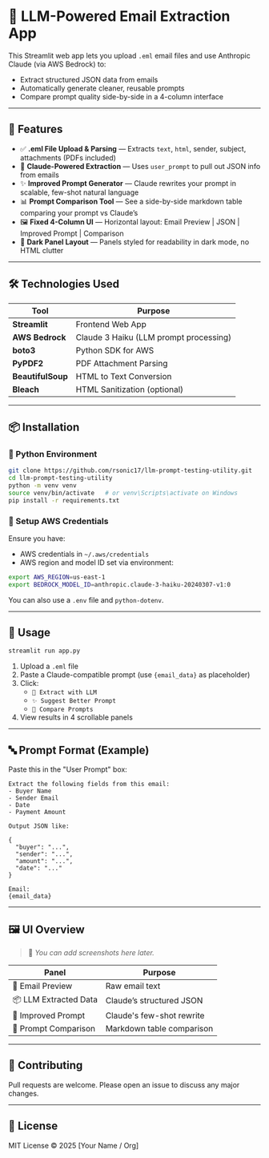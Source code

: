 # 🧠 LLM-Powered Email Extraction App

This Streamlit web app lets you upload `.eml` email files and use Anthropic Claude (via AWS Bedrock) to:

- Extract structured JSON data from emails
- Automatically generate cleaner, reusable prompts
- Compare prompt quality side-by-side in a 4-column interface

---

## 🚀 Features

- ✅ **.eml File Upload & Parsing** — Extracts `text`, `html`, sender, subject, attachments (PDFs included)
- 🤖 **Claude-Powered Extraction** — Uses `user_prompt` to pull out JSON info from emails
- ✨ **Improved Prompt Generator** — Claude rewrites your prompt in scalable, few-shot natural language
- 📊 **Prompt Comparison Tool** — See a side-by-side markdown table comparing your prompt vs Claude’s
- 🖼 **Fixed 4-Column UI** — Horizontal layout: Email Preview | JSON | Improved Prompt | Comparison
- 🌙 **Dark Panel Layout** — Panels styled for readability in dark mode, no HTML clutter

---

## 🛠️ Technologies Used

| Tool            | Purpose                               |
|-----------------|----------------------------------------|
| **Streamlit**   | Frontend Web App                      |
| **AWS Bedrock** | Claude 3 Haiku (LLM prompt processing) |
| **boto3**       | Python SDK for AWS                    |
| **PyPDF2**      | PDF Attachment Parsing                |
| **BeautifulSoup** | HTML to Text Conversion             |
| **Bleach**      | HTML Sanitization (optional)          |

---

## 📦 Installation

### 🐍 Python Environment

```bash
git clone https://github.com/rsonic17/llm-prompt-testing-utility.git
cd llm-prompt-testing-utility
python -m venv venv
source venv/bin/activate   # or venv\Scripts\activate on Windows
pip install -r requirements.txt
```

### 🔐 Setup AWS Credentials

Ensure you have:

- AWS credentials in `~/.aws/credentials`
- AWS region and model ID set via environment:

```bash
export AWS_REGION=us-east-1
export BEDROCK_MODEL_ID=anthropic.claude-3-haiku-20240307-v1:0
```

You can also use a `.env` file and `python-dotenv`.

---

## 🧪 Usage

```bash
streamlit run app.py
```

1. Upload a `.eml` file
2. Paste a Claude-compatible prompt (use `{email_data}` as placeholder)
3. Click:
   - `🧠 Extract with LLM`
   - `✨ Suggest Better Prompt`
   - `📝 Compare Prompts`
4. View results in 4 scrollable panels

---

## 🔤 Prompt Format (Example)

Paste this in the "User Prompt" box:

```
Extract the following fields from this email:
- Buyer Name
- Sender Email
- Date
- Payment Amount

Output JSON like:

{
  "buyer": "...",
  "sender": "...",
  "amount": "...",
  "date": "..."
}

Email:
{email_data}
```

---

## 🖼 UI Overview

> 📸 _You can add screenshots here later._

| Panel              | Purpose                      |
|--------------------|------------------------------|
| 📄 Email Preview   | Raw email text               |
| 📦 LLM Extracted Data | Claude’s structured JSON |
| 🌟 Improved Prompt | Claude's few-shot rewrite    |
| 📑 Prompt Comparison | Markdown table comparison  |

---

## 👥 Contributing

Pull requests are welcome. Please open an issue to discuss any major changes.

---

## 📄 License

MIT License © 2025 [Your Name / Org]
